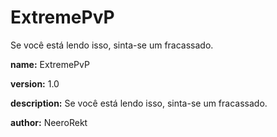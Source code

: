 # ExtremePvP
Se você está lendo isso, sinta-se um fracassado.

**name:** ExtremePvP

**version:** 1.0

**description:** Se você está lendo isso, sinta-se um fracassado.

**author:** NeeroRekt
